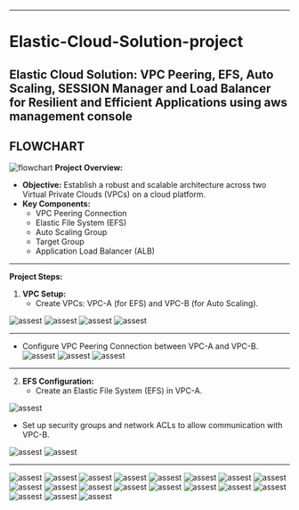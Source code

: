 ----

# Elastic-Cloud-Solution-project

## Elastic Cloud Solution: VPC Peering, EFS, Auto Scaling, SESSION Manager and Load Balancer for Resilient and Efficient Applications using aws management console
## FLOWCHART
![flowchart](https://github.com/yuva19102003/Elastic-Cloud-Solution-project/blob/master/flowchart.drawio.png)
**Project Overview:**
- **Objective:** Establish a robust and scalable architecture across two Virtual Private Clouds (VPCs) on a cloud platform.
- **Key Components:**
  - VPC Peering Connection
  - Elastic File System (EFS)
  - Auto Scaling Group
  - Target Group
  - Application Load Balancer (ALB)

----

**Project Steps:**
1. **VPC Setup:**
    - Create VPCs: VPC-A (for EFS) and VPC-B (for Auto Scaling).

![assest](assest/1.png)
![assest](assest/2.png)
![assest](assest/3.png)
![assest](assest/4.png)

----

   - Configure VPC Peering Connection between VPC-A and VPC-B.
![assest](assest/5.png)
![assest](assest/6.png)
![assest](assest/7.png)

----
2. **EFS Configuration:**
   - Create an Elastic File System (EFS) in VPC-A.
 

![assest](assest/8.png)

- Set up security groups and network ACLs to allow communication with VPC-B.

![assest](assest/9.png)
![assest](assest/10.png)

----

![assest](assest/11.png)
![assest](assest/12.png)
![assest](assest/13.png)
![assest](assest/14.png)
![assest](assest/15.png)
![assest](assest/16.png)
![assest](assest/17.png)
![assest](assest/18.png)
![assest](assest/19.png)
![assest](assest/20.png)
![assest](assest/21.png)
![assest](assest/22.png)
![assest](assest/23.png)
![assest](assest/24.png)
![assest](assest/25.png)
![assest](assest/26.png)
![assest](assest/27.png)
![assest](assest/28.png)
![assest](assest/29.png)
